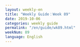 ```yaml
---
layout: weekly-en
title: "Weekly Guide：Week 89"
date: 2019-10-06
categories: weekly guide
permalink: "/en/guide/wk89.html"
weekNum: 89
language: English
---
```


